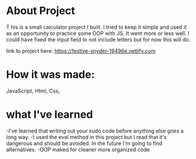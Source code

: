 About Project
========================================
T
his is a small calculator project I built. I tried to keep it simple and used it as an opportunity to practice some OOP with JS. It went more or less well. I could have fixed the input field to not include letters but for now this will do. 



link to project here: https://festive-snyder-19496e.netlify.com

How it was made:
============================================

JavaScript, Html, Css,


what I've learned
============================================
-I've learned that writing out your sudo code before anything else goes a long way.
-I used the eval method in this project but I read that it's dangerous and should be avoided. In the future I'm going to find alternatives.
-OOP maked for cleaner more organized code
